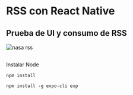 # RSS con React Native

## Prueba de UI y consumo de RSS

![nasa rss](https://user-images.githubusercontent.com/49338963/172099643-3cd33960-4a82-4b3e-9df3-08b9899ff3d3.jpeg)

##

Instalar Node

```
npm install
```
```
npm install -g expo-cli exp
```
